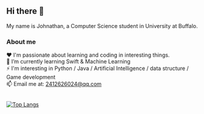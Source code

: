 ## Hi there 👋

<!--
**tangjiaoshou55/tangjiaoshou55** is a ✨ _special_ ✨ repository because its `README.md` (this file) appears on your GitHub profile.

Here are some ideas to get you started:

- 🔭 I’m currently working on ...
- 🌱 I’m currently learning ...
- 👯 I’m looking to collaborate on ...
- 🤔 I’m looking for help with ...
- 💬 Ask me about ...
- 📫 How to reach me: ...
- 😄 Pronouns: ...
- ⚡ Fun fact: ...
-->

My name is Johnathan, a Computer Science student in University at Buffalo. 

### **About me**
❤️ I'm passionate about learning and coding in interesting things.   
🌱 I’m currently learning Swift & Machine Learning  
⚡ I'm interesting in Python / Java / Artificial Intelligence / data structure / Game development  
📫 Email me at: 2412626024@qq.com <br /><br />

[![Top Langs](https://github-readme-stats-pi-ruby-84.vercel.app/api/top-langs/?username=tangjiaoshou55&layout=compact)](https://github.com/anuraghazra/github-readme-stats)
